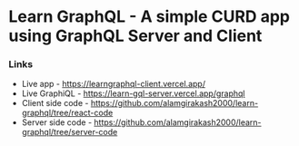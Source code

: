 <h1> Learn GraphQL - A simple CURD app using GraphQL Server and Client </h1>

<h3> Links </h3>
<ul>
  <li> Live app - <a target="_blank" href="https://learngraphql-client.vercel.app/"> https://learngraphql-client.vercel.app/</a>
  <li> Live GraphiQL - <a target="_blank"  href="https://learn-gql-server.vercel.app/graphql">https://learn-gql-server.vercel.app/graphql </a>
  <li> Client side code - <a target="_blank"  href="https://github.com/alamgirakash2000/learn-graphql/tree/react-code">https://github.com/alamgirakash2000/learn-graphql/tree/react-code</a>
  <li> Server side code - <a target="_blank"  href="https://github.com/alamgirakash2000/learn-graphql/tree/server-code">https://github.com/alamgirakash2000/learn-graphql/tree/server-code</a>

</ul>
